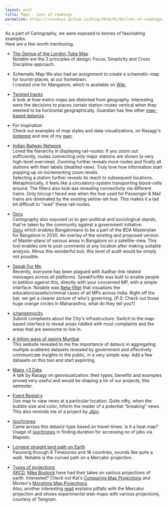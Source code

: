 ```yaml
---
layout: post
title: Maps - Lots of readings
permalink: https://vinodxyz.github.io/blog/2018/01/04/lots-of-readings/
---
```


As a part of Cartography, we were exposed to tonnes of fascinating examples.  
Here are a few worth mentioning.

* [The Genius of the London Tube Map](https://www.facebook.com/SmallThingBigIdea/videos/1328242957321729/)  
Notable are the 3 principles of design: Focus, Simplicity and Cross Discipline approach. 

* Schematic Map
We also had an assignment to create a schematic-map for tourist-places, at our hometown.  
I created one for Mangalore, which is available on [Wiki](https://en.wikipedia.org/wiki/Mangalore#/media/File:Mangalore_Tourist_Map.png).  

* [Twisted tracks](https://www.theguardian.com/cities/2017/jun/27/twisted-tracks-metro-maps-real-life-geography-visualised)    
A look at how metro-maps are distorted from geography. Interesting were the decisions to places certain station-routes vertical when they seemed to be horizontal geographically. Guardian has few other [map-based datavizs](https://www.theguardian.com/cities/series/exploring-urban-data).

* For inspiration  
Check out examples of map styles and data-visualizations, on Rasagy's [pinterest](https://in.pinterest.com/rasagy/for-the-love-of-maps/) and one of my [own](https://in.pinterest.com/vinodxyz/cartography/).

* [Indian Railway Network](http://ruchikavn.github.io/indianrailwaymap)  
Loved the hierarchy in displaying rail-routes: If you zoom out sufficiently, routes connecting only major stations are shown (a very high-level overview). Zooming further reveals more routes and finally all stations with their labels (deatiled view). Truly love how information start popping up on incrementing zoom-levels.  
Selecting a station further reveals its reach to subsequent locations. Metaphorically, it feels like a circulatory-system transporting blood-cells around. The filters also kick-ass revealing connectivity via different trains. Only hiccup I faced was when the hue used for Passenger & Mail trains are dominated by the existing yellow-ish hue. This makes it a tad bit difficult to "read" these rail-routes.

* [Ooru](http://ooru.in/)  
Cartography also exposed us to geo-political and sociological stands, that're taken by the community against a government initiative.  
[Ooru](http://ooru.in:3000/) which enables Bangaloreans to be a part of the BDA Masterplan for Bangalore in 2030. An overlay of the existing and proposed version of Master-plans of various areas in Bangalore on a satellite-view. This tool enables one to post comments at any location after making suitable analysis. Minus this wonderful tool, this level of audit would be simply not possible. 

* [Speak For Me](https://www.speakforme.in/mp/?lang=en)  
Recently, everyone has been plagued with Aadhar-link related messages across all platforms. SpeakForMe was built to enable people to petition against this, directly with your concerned MP, with a simple interface. Notable was [Neta-filter](http://netafilter.in/) that visualizes the education/assets/criminal cases of all MPs across India. Right off the bat, we get a clearer picture of who's governing. [P.S: Check out those huge orange circles in Maharasthra, what do they tell you?]

* [ichangemycity](https://www.ichangemycity.com/bangalore/map/mapcomplaints/)  
Submit compliants about the City's infrastructure. Switch to the map-based interface to reveal areas riddled with most complaints and the areas that are awesome to live in.  

* [A billion ways of seeing Mumbai](http://akshaykore.github.io/mumdata/about.html)  
This website revealed to me the importance of dataviz in aggregating multiple scattered datasets revealed by government and effectively communicate insights to the public, in a very simple way. Add a few datasets on this tool and start exploring. 

* [Maps <3 Data](https://speakerdeck.com/rasagy/maps-data-a-voyage-across-the-world-of-geo-visualization)  
A talk by Rasagy on geovisualization: their types, benefits and examples proved very useful and would be shaping a lot of our projects, this semester.  
* [Event Registry](http://eventregistry.org/search?type=articles)  
Use map to view news at a particular location. Quite nifty, when the bubble size and color, inform the reader of a potential "breaking" news. This also reminds me of a project by [Jibin](https://www.behance.net/gallery/52516929/UXUI-Concept-for-Google-News).  

* [Isochrones](https://en.wikipedia.org/wiki/Isochrone_map)  
Came across this dataviz-type based on travel-times. Is it a heat map?  
Usage of [isochrones](https://www.instagram.com/p/BWSZkt-BqbJ/?taken-by=rasagy.sharma) in finding duration for accessing no of jobs via Majestic

* [Longest straight land path on Earth](https://www.geospatialworld.net/blogs/whacky-map-shows-longest-straight-path-earth/)  
Passiong through 9 Timezones and 18 countries, sounds like quite a walk. Notable is the curved path on a Mercator projection.  

* [Types of projections](https://en.wikipedia.org/wiki/List_of_map_projections)  
[XKCD](http://www.explainxkcd.com/wiki/index.php/977:_Map_Projections), [Mike Bostock](https://bl.ocks.org/mbostock/29cddc0006f8b98eff12e60dd08f59a7) have had their takes on various projections of earth. Interested? Check out Kai's [Comparing Map Projections](https://bl.ocks.org/syntagmatic/ba569633d51ebec6ec6e) and Morten's [Morphing Map Projections](http://bl.ocks.org/mortenjohs/4739921).  
Also, another interesting [read](https://mapzen.com/blog/escape-from-mercator/) explains pitfalls with the Mercator projection and shows experimental web-maps with various projections, courtesy of Tangram.  






